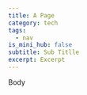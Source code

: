 ```yaml
---
title: A Page
category: tech
tags:
  - nav
is_mini_hub: false
subtitle: Sub Titlle
excerpt: Excerpt
---
```

Body